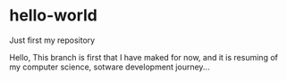 # hello-world
Just first my repository

Hello, This branch is first that I have maked for now, and it is resuming of my computer science, sotware development journey...
